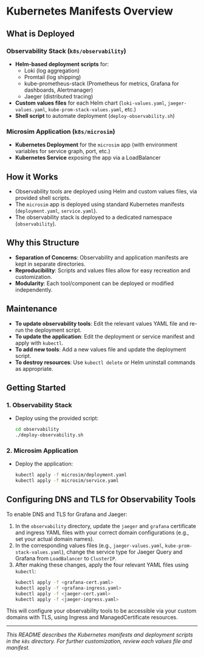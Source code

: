 # Kubernetes Manifests Overview

## What is Deployed

### Observability Stack (`k8s/observability`)
- **Helm-based deployment scripts** for:
  - Loki (log aggregation)
  - Promtail (log shipping)
  - kube-prometheus-stack (Prometheus for metrics, Grafana for dashboards, Alertmanager)
  - Jaeger (distributed tracing)
- **Custom values files** for each Helm chart (`loki-values.yaml`, `jaeger-values.yaml`, `kube-prom-stack-values.yaml`, etc.)
- **Shell script** to automate deployment (`deploy-observability.sh`)

### Microsim Application (`k8s/microsim`)
- **Kubernetes Deployment** for the `microsim` app (with environment variables for service graph, port, etc.)
- **Kubernetes Service** exposing the app via a LoadBalancer

## How it Works

- Observability tools are deployed using Helm and custom values files, via provided shell scripts.
- The `microsim` app is deployed using standard Kubernetes manifests (`deployment.yaml`, `service.yaml`).
- The observability stack is deployed to a dedicated namespace (`observability`).

## Why this Structure

- **Separation of Concerns**: Observability and application manifests are kept in separate directories.
- **Reproducibility**: Scripts and values files allow for easy recreation and customization.
- **Modularity**: Each tool/component can be deployed or modified independently.

## Maintenance

- **To update observability tools**: Edit the relevant values YAML file and re-run the deployment script.
- **To update the application**: Edit the deployment or service manifest and apply with `kubectl`.
- **To add new tools**: Add a new values file and update the deployment script.
- **To destroy resources**: Use `kubectl delete` or Helm uninstall commands as appropriate.

## Getting Started

### 1. Observability Stack

- Deploy using the provided script:
  ```sh
  cd observability
  ./deploy-observability.sh
  ```

### 2. Microsim Application

- Deploy the application:
  ```sh
  kubectl apply -f microsim/deployment.yaml
  kubectl apply -f microsim/service.yaml
  ```

## Configuring DNS and TLS for Observability Tools

To enable DNS and TLS for Grafana and Jaeger:

1. In the `observability` directory, update the `jaeger` and `grafana` certificate and ingress YAML files with your correct domain configurations (e.g., set your actual domain names).
2. In the corresponding values files (e.g., `jaeger-values.yaml`, `kube-prom-stack-values.yaml`), change the service type for Jaeger Query and Grafana from `LoadBalancer` to `ClusterIP`.
3. After making these changes, apply the four relevant YAML files using `kubectl`:
   ```sh
   kubectl apply -f <grafana-cert.yaml>
   kubectl apply -f <grafana-ingress.yaml>
   kubectl apply -f <jaeger-cert.yaml>
   kubectl apply -f <jaeger-ingress.yaml>
   ```

This will configure your observability tools to be accessible via your custom domains with TLS, using Ingress and ManagedCertificate resources.

---

_This README describes the Kubernetes manifests and deployment scripts in the `k8s` directory. For further customization, review each values file and manifest._ 